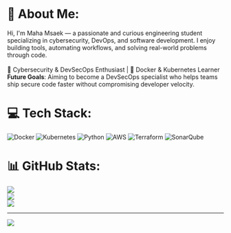 
# 💫 About Me:
Hi, I'm Maha Msaek — a passionate and curious engineering student specializing in cybersecurity, DevOps, and software development. I enjoy building tools, automating workflows, and solving real-world problems through code.<br><br>🔐 Cybersecurity & DevSecOps Enthusiast | 🐳 Docker & Kubernetes Learner<br> **Future Goals**: Aiming to become a DevSecOps specialist who helps teams ship secure code faster without compromising developer velocity.


# 💻 Tech Stack:
![Docker](https://img.shields.io/badge/docker-%230db7ed.svg?style=for-the-badge&logo=docker&logoColor=white) ![Kubernetes](https://img.shields.io/badge/kubernetes-%23326ce5.svg?style=for-the-badge&logo=kubernetes&logoColor=white) ![Python](https://img.shields.io/badge/python-3670A0?style=for-the-badge&logo=python&logoColor=ffdd54) ![AWS](https://img.shields.io/badge/AWS-%23FF9900.svg?style=for-the-badge&logo=amazon-aws&logoColor=white) ![Terraform](https://img.shields.io/badge/terraform-%235835CC.svg?style=for-the-badge&logo=terraform&logoColor=white) ![SonarQube](https://img.shields.io/badge/SonarQube-black?style=for-the-badge&logo=sonarqube&logoColor=4E9BCD)
# 📊 GitHub Stats:
![](https://github-readme-stats.vercel.app/api?username=ma1ha&theme=dark&hide_border=false&include_all_commits=false&count_private=false)<br/>
![](https://nirzak-streak-stats.vercel.app/?user=ma1ha&theme=dark&hide_border=false)<br/>
![](https://github-readme-stats.vercel.app/api/top-langs/?username=ma1ha&theme=dark&hide_border=false&include_all_commits=false&count_private=false&layout=compact)

---
[![](https://visitcount.itsvg.in/api?id=ma1ha&icon=0&color=0)](https://visitcount.itsvg.in)

<!-- Proudly created with GPRM ( https://gprm.itsvg.in ) -->
